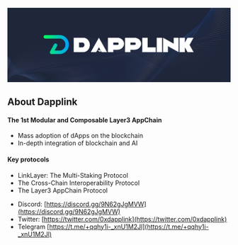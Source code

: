 
[![Dapplink](https://github.com/eniac-x-labs/.github/blob/main/profile/dapplink.jpeg)](https://github.com/eniac-x-labs)


## About Dapplink

#### The 1st Modular and Composable Layer3 AppChain 
- Mass adoption of dApps on the blockchain
- In-depth integration of blockchain and AI

#### Key protocols
- LinkLayer: The Multi-Staking Protocol
- The Cross-Chain Interoperability Protocol
- The Layer3 AppChain Protocol


* Discord: [https://discord.gg/9N62gJgMVW](https://discord.gg/9N62gJgMVW)
* Twitter: [https://twitter.com/0xdapplink](https://twitter.com/0xdapplink)
* Telegram [https://t.me/+qqhy1i-_xnU1M2Jl](https://t.me/+qqhy1i-_xnU1M2Jl)
